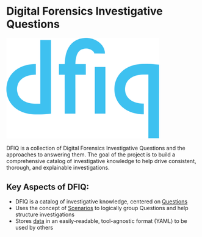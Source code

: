 # Digital Forensics Investigative Questions
  
<img src="/site/docs/assets/dfiq-blue.png" width="400" alt="DFIQ Logo">

DFIQ is a collection of Digital Forensics Investigative Questions and the approaches to answering them.
The goal of the project is to build a comprehensive catalog of investigative knowledge to help drive 
consistent, thorough, and explainable investigations.

## Key Aspects of DFIQ:

* DFIQ is a catalog of investigative knowledge, centered on [Questions](https://dfiq.org/questions)
* Uses the concept of [Scenarios](https://dfiq.org/scenarios) to logically group Questions and help structure investigations
* Stores [data](/data) in an easily-readable, tool-agnostic format (YAML) to be used by others
